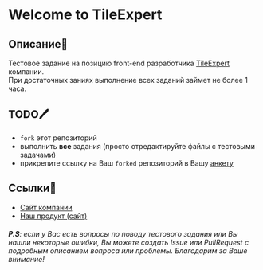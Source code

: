 # Welcome to TileExpert

## Описание🧾

Тестовое задание на позицию front-end разработчика [TileExpert](https://jobs.tile.expert/) компании.    
При достаточных заниях выполнение всех заданий займет не более 1 часа.

## TODO🖊

 * `fork` этот репозиторий
 * выполнить **все** задания (просто отредактируйте файлы с тестовыми задачами)
 * прикрепите ссылку на Ваш `forked` репозиторий в Вашу [анкету](https://jobs.tile.expert/ru/front-end-react-developer)

<!-- ## Немного комфорта🏖

В каждом тестовом задании есть ссылка на песочницу, где Вы можете потестировать Ваш код на примере данной задачи.    
Результаты песочниц не учитываются, не рассматриваются и не мониторятся. Они созданны только для Вашего комфорта при выполнении заданий.     -->

## Ссылки🔖

 * [Сайт компании](https://jobs.tile.expert/ru)
 * [Наш продукт (сайт)](https://tile.expert/ru)

###### **P.S**: если у Вас есть вопросы по поводу тестового задания или Вы нашли некоторые ошибки, Вы можете создать *Issue* или *PullRequest* с подробным описанием вопроса или проблемы. Благодарим за Ваше внимание!
